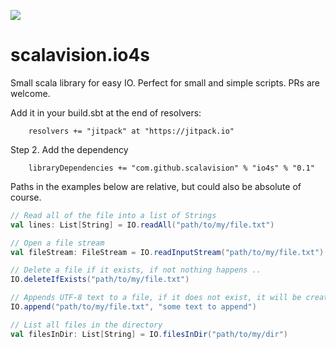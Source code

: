 [![](https://jitpack.io/v/scalavision/io4s.svg)](https://jitpack.io/#scalavision/io4s)

# scalavision.io4s
Small scala library for easy IO. Perfect for small and simple scripts. PRs are welcome.

Add it in your build.sbt at the end of resolvers:

``` 
    resolvers += "jitpack" at "https://jitpack.io"
```        
    
Step 2. Add the dependency

```	
	libraryDependencies += "com.github.scalavision" % "io4s" % "0.1"	
```
Paths in the examples below are relative, but could also be absolute of course.

```scala
// Read all of the file into a list of Strings
val lines: List[String] = IO.readAll("path/to/my/file.txt")

// Open a file stream
val fileStream: FileStream = IO.readInputStream("path/to/my/file.txt")

// Delete a file if it exists, if not nothing happens ..
IO.deleteIfExists("path/to/my/file.txt")

// Appends UTF-8 text to a file, if it does not exist, it will be created!
IO.append("path/to/my/file.txt", "some text to append")

// List all files in the directory
val filesInDir: List[String] = IO.filesInDir("path/to/my/dir")
```
